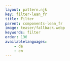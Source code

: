 ```yaml
---
layout: pattern.njk
key: filter-lean_fr
title: Filter
parent: components-lean_fr
image: teaser/fallback.webp
keywords: filter
order: 130
availablelanguages: 
    - de
    - en
---
```

